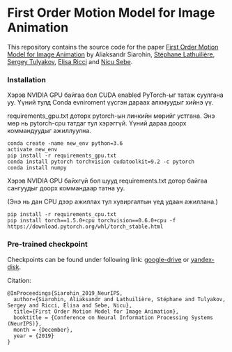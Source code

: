 # First Order Motion Model for Image Animation

This repository contains the source code for the paper [First Order Motion Model for Image Animation](https://papers.nips.cc/paper/8935-first-order-motion-model-for-image-animation) by Aliaksandr Siarohin, [Stéphane Lathuilière](http://stelat.eu), [Sergey Tulyakov](http://stulyakov.com), [Elisa Ricci](http://elisaricci.eu/) and [Nicu Sebe](http://disi.unitn.it/~sebe/). 

### Installation
Хэрэв NVIDIA GPU байгаа бол CUDA enabled PyTorch-ыг татаж суулгана уу.
Үүний тулд Conda evniroment үүсгэн дараах алхмуудыг хийнэ үү.

requirements_gpu.txt доторх pytorch-ын линкийн мөрийг устгана. Энэ мөр нь pytorch-cpu татдаг тул хэрэггүй.
Үүний дараа доорх коммандуудыг ажиллуулна.
```console
conda create -name new_env python=3.6
activate new_env
pip install -r requirements_gpu.txt
conda install pytorch torchvision cudatoolkit=9.2 -c pytorch
conda install numpy
```

Хэрэв NVIDIA GPU байхгүй бол шууд requirements.txt дотор байгаа сангуудыг доорх коммандаар татна уу.

(Энэ нь дан CPU дээр ажиллах тул хувиргалтын үед удаан ажиллана.)
```
pip install -r requirements_cpu.txt
pip install torch==1.5.0+cpu torchvision==0.6.0+cpu -f https://download.pytorch.org/whl/torch_stable.html
```


### Pre-trained checkpoint
Checkpoints can be found under following link: [google-drive](https://drive.google.com/open?id=1PyQJmkdCsAkOYwUyaj_l-l0as-iLDgeH) or [yandex-disk](https://yadi.sk/d/lEw8uRm140L_eQ).

Citation:

```
@InProceedings{Siarohin_2019_NeurIPS,
  author={Siarohin, Aliaksandr and Lathuilière, Stéphane and Tulyakov, Sergey and Ricci, Elisa and Sebe, Nicu},
  title={First Order Motion Model for Image Animation},
  booktitle = {Conference on Neural Information Processing Systems (NeurIPS)},
  month = {December},
  year = {2019}
}
```
